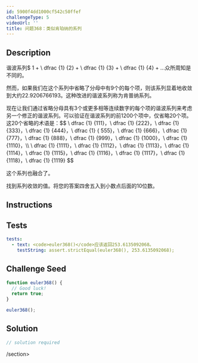 ```yaml
---
id: 5900f4dd1000cf542c50ffef
challengeType: 5
videoUrl: ''
title: 问题368：类似肯珀纳的系列
---
```


## Description
<section id="description">谐波系列$ 1 + \ dfrac {1} {2} + \ dfrac {1} {3} + \ dfrac {1} {4} + ...众所周知是不同的。 <p>然而，如果我们在这个系列中省略了分母中有9个的每个项，则该系列显着地收敛到大约22.9206766193。这种改进的谐波系列称为肯普纳系列。 </p><p>现在让我们通过省略分母具有3个或更多相等连续数字的每个项的谐波系列来考虑另一个修正的谐波系列。可以验证在谐波系列的前1200个项中，仅省略20个项。这20个省略的术语是：$$ \ dfrac {1} {111}，\ dfrac {1} {222}，\ dfrac {1} {333}，\ dfrac {1} {444}，\ dfrac {1} { 555}，\ dfrac {1} {666}，\ dfrac {1} {777}，\ dfrac {1} {888}，\ dfrac {1} {999}，\ dfrac {1} {1000}，\ dfrac {1} {1110}，\\ \ dfrac {1} {1111}，\ dfrac {1} {1112}，\ dfrac {1} {1113}，\ dfrac {1} {1114}，\ dfrac {1} {1115}，\ dfrac {1} {1116}，\ dfrac {1} {1117}，\ dfrac {1} {1118}，\ dfrac {1} {1119} $$ </p><p>这个系列也融合了。 </p><p>找到系列收敛的值。将您的答案四舍五入到小数点后面的10位数。 </p></section>

## Instructions
<section id="instructions">
</section>

## Tests
<section id='tests'>

```yml
tests:
  - text: <code>euler368()</code>应该返回253.6135092068。
    testString: assert.strictEqual(euler368(), 253.6135092068);

```

</section>

## Challenge Seed
<section id='challengeSeed'>

<div id='js-seed'>

```js
function euler368() {
  // Good luck!
  return true;
}

euler368();

```

</div>



</section>

## Solution
<section id='solution'>

```js
// solution required
```

/section>
